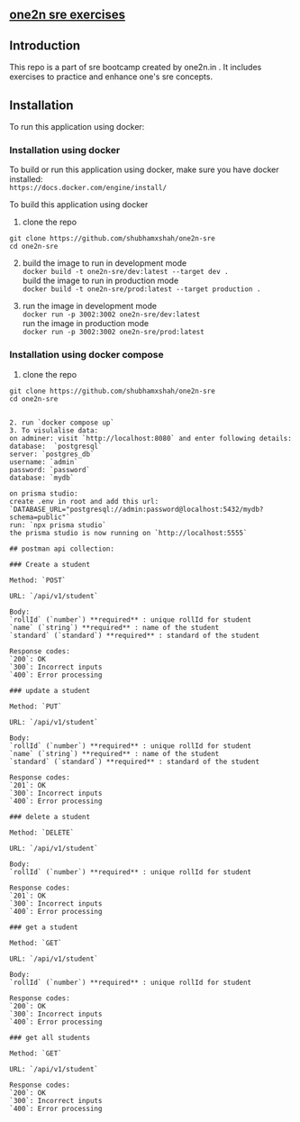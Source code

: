 ## [one2n sre exercises](https://one2n.io/sre-bootcamp/sre-bootcamp-exercises)

## Introduction

This repo is a part of sre bootcamp created by one2n.in . It includes exercises to practice and enhance one's sre concepts. 

## Installation   
   
To run this application using docker:

### Installation using docker  
   
To build or run this application using docker, make sure you have docker installed:   
`https://docs.docker.com/engine/install/`  

To build this application using docker  
1. clone the repo  

```
git clone https://github.com/shubhamxshah/one2n-sre  
cd one2n-sre   
```
  
2. build the image to run in development mode  
`docker build -t one2n-sre/dev:latest --target dev .`  
build the image to run in production mode  
`docker build -t one2n-sre/prod:latest --target production .`  
   
3. run the image in development mode  
`docker run -p 3002:3002 one2n-sre/dev:latest`  
run the image in production mode  
`docker run -p 3002:3002 one2n-sre/prod:latest`  

### Installation using docker compose 

1. clone the repo 
```
git clone https://github.com/shubhamxshah/one2n-sre  
cd one2n-sre  
```
```
   
2. run `docker compose up`  
3. To visulalise data:   
on adminer: visit `http://localhost:8080` and enter following details:
database:  `postgresql`  
server: `postgres_db`  
username: `admin`  
password: `password`  
database: `mydb`  
   
on prisma studio:  
create .env in root and add this url:   
`DATABASE_URL="postgresql://admin:password@localhost:5432/mydb?schema=public"`  
run: `npx prisma studio`  
the prisma studio is now running on `http://localhost:5555`  
   
## postman api collection:   
  
### Create a student   
  
Method: `POST`  

URL: `/api/v1/student`  

Body:   
`rollId` (`number`) **required** : unique rollId for student   
`name` (`string`) **required** : name of the student   
`standard` (`standard`) **required** : standard of the student  

Response codes:   
`200`: OK  
`300`: Incorrect inputs  
`400`: Error processing   
    
### update a student   
  
Method: `PUT`  

URL: `/api/v1/student`  

Body:   
`rollId` (`number`) **required** : unique rollId for student   
`name` (`string`) **required** : name of the student   
`standard` (`standard`) **required** : standard of the student  

Response codes:   
`201`: OK  
`300`: Incorrect inputs  
`400`: Error processing   
    
### delete a student   
  
Method: `DELETE`  

URL: `/api/v1/student`  

Body:   
`rollId` (`number`) **required** : unique rollId for student   

Response codes:   
`201`: OK  
`300`: Incorrect inputs  
`400`: Error processing   
    
### get a student   
  
Method: `GET`  

URL: `/api/v1/student`  

Body:   
`rollId` (`number`) **required** : unique rollId for student   

Response codes:   
`200`: OK  
`300`: Incorrect inputs  
`400`: Error processing   
    
### get all students   
  
Method: `GET`  

URL: `/api/v1/student`  

Response codes:   
`200`: OK  
`300`: Incorrect inputs  
`400`: Error processing   

